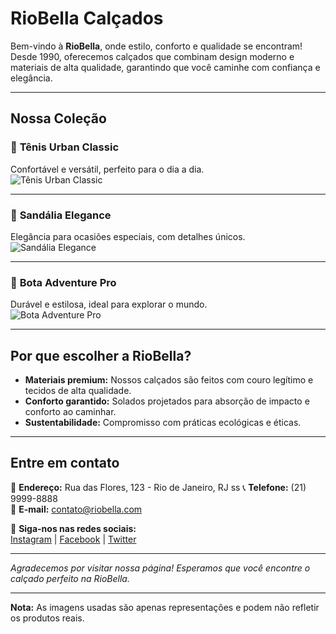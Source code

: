 # RioBella Calçados

Bem-vindo à **RioBella**, onde estilo, conforto e qualidade se encontram! Desde 1990, oferecemos calçados que combinam design moderno e materiais de alta qualidade, garantindo que você caminhe com confiança e elegância.

---

## Nossa Coleção

### 📌 **Tênis Urban Classic**
Confortável e versátil, perfeito para o dia a dia.  
![Tênis Urban Classic](https://via.placeholder.com/300x200.png?text=T%C3%AAnis+Urban+Classic)

---

### 📌 **Sandália Elegance**
Elegância para ocasiões especiais, com detalhes únicos.  
![Sandália Elegance](https://via.placeholder.com/300x200.png?text=Sand%C3%A1lia+Elegance)

---

### 📌 **Bota Adventure Pro**
Durável e estilosa, ideal para explorar o mundo.  
![Bota Adventure Pro](https://via.placeholder.com/300x200.png?text=Bota+Adventure+Pro)

---

## Por que escolher a RioBella?

- **Materiais premium:** Nossos calçados são feitos com couro legítimo e tecidos de alta qualidade.
- **Conforto garantido:** Solados projetados para absorção de impacto e conforto ao caminhar.
- **Sustentabilidade:** Compromisso com práticas ecológicas e éticas.

---

## Entre em contato

📍 **Endereço:** Rua das Flores, 123 - Rio de Janeiro, RJ  ss
📞 **Telefone:** (21) 9999-8888  
📧 **E-mail:** contato@riobella.com  

📱 **Siga-nos nas redes sociais:**  
[Instagram](https://instagram.com/riobella) | [Facebook](https://facebook.com/riobella) | [Twitter](https://twitter.com/riobella)

---

_Agradecemos por visitar nossa página! Esperamos que você encontre o calçado perfeito na RioBella._

---

**Nota:** As imagens usadas são apenas representações e podem não refletir os produtos reais.
